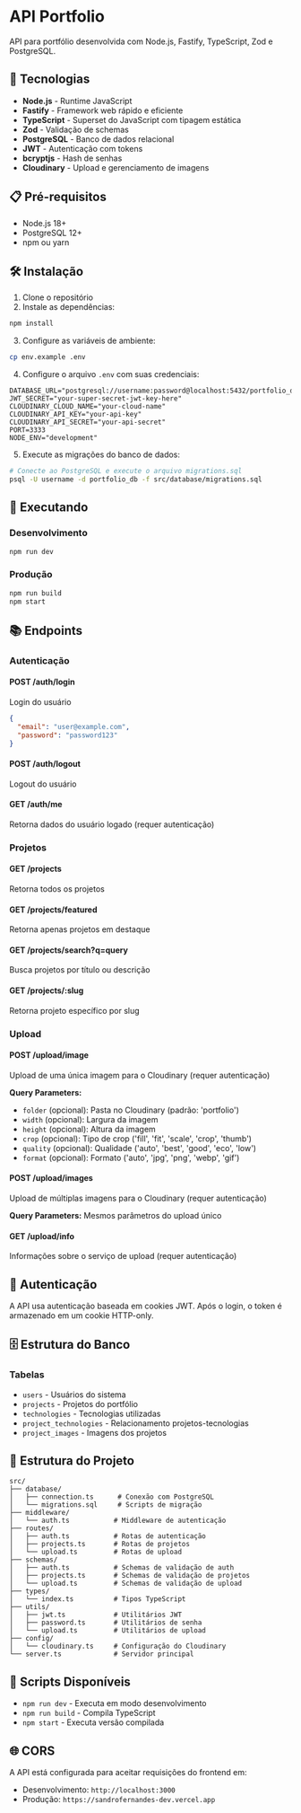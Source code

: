 # API Portfolio

API para portfólio desenvolvida com Node.js, Fastify, TypeScript, Zod e PostgreSQL.

## 🚀 Tecnologias

- **Node.js** - Runtime JavaScript
- **Fastify** - Framework web rápido e eficiente
- **TypeScript** - Superset do JavaScript com tipagem estática
- **Zod** - Validação de schemas
- **PostgreSQL** - Banco de dados relacional
- **JWT** - Autenticação com tokens
- **bcryptjs** - Hash de senhas
- **Cloudinary** - Upload e gerenciamento de imagens

## 📋 Pré-requisitos

- Node.js 18+
- PostgreSQL 12+
- npm ou yarn

## 🛠️ Instalação

1. Clone o repositório
2. Instale as dependências:
```bash
npm install
```

3. Configure as variáveis de ambiente:
```bash
cp env.example .env
```

4. Configure o arquivo `.env` com suas credenciais:
```env
DATABASE_URL="postgresql://username:password@localhost:5432/portfolio_db"
JWT_SECRET="your-super-secret-jwt-key-here"
CLOUDINARY_CLOUD_NAME="your-cloud-name"
CLOUDINARY_API_KEY="your-api-key"
CLOUDINARY_API_SECRET="your-api-secret"
PORT=3333
NODE_ENV="development"
```

5. Execute as migrações do banco de dados:
```bash
# Conecte ao PostgreSQL e execute o arquivo migrations.sql
psql -U username -d portfolio_db -f src/database/migrations.sql
```

## 🚀 Executando

### Desenvolvimento
```bash
npm run dev
```

### Produção
```bash
npm run build
npm start
```

## 📚 Endpoints

### Autenticação

#### POST /auth/login
Login do usuário
```json
{
  "email": "user@example.com",
  "password": "password123"
}
```

#### POST /auth/logout
Logout do usuário

#### GET /auth/me
Retorna dados do usuário logado (requer autenticação)

### Projetos

#### GET /projects
Retorna todos os projetos

#### GET /projects/featured
Retorna apenas projetos em destaque

#### GET /projects/search?q=query
Busca projetos por título ou descrição

#### GET /projects/:slug
Retorna projeto específico por slug

### Upload

#### POST /upload/image
Upload de uma única imagem para o Cloudinary (requer autenticação)

**Query Parameters:**
- `folder` (opcional): Pasta no Cloudinary (padrão: 'portfolio')
- `width` (opcional): Largura da imagem
- `height` (opcional): Altura da imagem
- `crop` (opcional): Tipo de crop ('fill', 'fit', 'scale', 'crop', 'thumb')
- `quality` (opcional): Qualidade ('auto', 'best', 'good', 'eco', 'low')
- `format` (opcional): Formato ('auto', 'jpg', 'png', 'webp', 'gif')

#### POST /upload/images
Upload de múltiplas imagens para o Cloudinary (requer autenticação)

**Query Parameters:** Mesmos parâmetros do upload único

#### GET /upload/info
Informações sobre o serviço de upload (requer autenticação)

## 🔐 Autenticação

A API usa autenticação baseada em cookies JWT. Após o login, o token é armazenado em um cookie HTTP-only.

## 🗄️ Estrutura do Banco

### Tabelas
- `users` - Usuários do sistema
- `projects` - Projetos do portfólio
- `technologies` - Tecnologias utilizadas
- `project_technologies` - Relacionamento projetos-tecnologias
- `project_images` - Imagens dos projetos

## 📁 Estrutura do Projeto

```
src/
├── database/
│   ├── connection.ts      # Conexão com PostgreSQL
│   └── migrations.sql     # Scripts de migração
├── middleware/
│   └── auth.ts           # Middleware de autenticação
├── routes/
│   ├── auth.ts           # Rotas de autenticação
│   ├── projects.ts       # Rotas de projetos
│   └── upload.ts         # Rotas de upload
├── schemas/
│   ├── auth.ts           # Schemas de validação de auth
│   ├── projects.ts       # Schemas de validação de projetos
│   └── upload.ts         # Schemas de validação de upload
├── types/
│   └── index.ts          # Tipos TypeScript
├── utils/
│   ├── jwt.ts            # Utilitários JWT
│   ├── password.ts       # Utilitários de senha
│   └── upload.ts         # Utilitários de upload
├── config/
│   └── cloudinary.ts     # Configuração do Cloudinary
└── server.ts             # Servidor principal
```

## 🔧 Scripts Disponíveis

- `npm run dev` - Executa em modo desenvolvimento
- `npm run build` - Compila TypeScript
- `npm start` - Executa versão compilada

## 🌐 CORS

A API está configurada para aceitar requisições do frontend em:
- Desenvolvimento: `http://localhost:3000`
- Produção: `https://sandrofernandes-dev.vercel.app`
